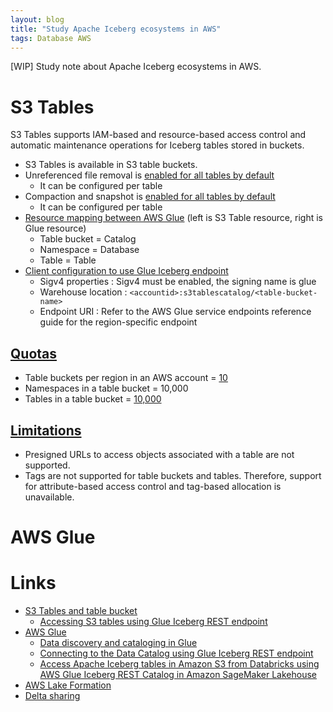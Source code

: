 ```yaml
---
layout: blog
title: "Study Apache Iceberg ecosystems in AWS"
tags: Database AWS
---
```


[WIP] Study note about Apache Iceberg ecosystems in AWS.
<!--end_excerpt-->

# S3 Tables
S3 Tables supports IAM-based and resource-based access control and automatic maintenance operations for Iceberg tables stored in buckets.

- S3 Tables is available in S3 table buckets.
- Unreferenced file removal is [enabled for all tables by default](https://docs.aws.amazon.com/AmazonS3/latest/userguide/s3-table-buckets-maintenance.html)
  - It can be configured per table
- Compaction and snapshot is [enabled for all tables by default](https://docs.aws.amazon.com/AmazonS3/latest/userguide/s3-tables-maintenance.html)
  - It can be configured per table
- [Resource mapping between AWS Glue](https://docs.aws.amazon.com/AmazonS3/latest/userguide/s3-tables-integrating-aws.html) (left is S3 Table resource, right is Glue resource)
  - Table bucket = Catalog
  - Namespace = Database
  - Table = Table
- [Client configuration to use Glue Iceberg endpoint](https://docs.aws.amazon.com/AmazonS3/latest/userguide/s3-tables-integrating-glue-endpoint.html#setup-client-glue-irc)
  - Sigv4 properties : Sigv4 must be enabled, the signing name is glue
  - Warehouse location : `<accountid>:s3tablescatalog/<table-bucket-name>`
  - Endpoint URI : Refer to the AWS Glue service endpoints reference guide for the region-specific endpoint

## [Quotas](https://docs.aws.amazon.com/AmazonS3/latest/userguide/s3-tables-regions-quotas.html#s3-tables-quotas)
- Table buckets per region in an AWS account = [10](https://docs.aws.amazon.com/AmazonS3/latest/userguide/s3-tables-buckets-create.html)
- Namespaces in a table bucket = 10,000
- Tables in a table bucket = [10,000](https://docs.aws.amazon.com/AmazonS3/latest/userguide/s3-tables-create.html)

## [Limitations](https://docs.aws.amazon.com/AmazonS3/latest/userguide/s3-tables-restrictions.html)
  - Presigned URLs to access objects associated with a table are not supported.
  - Tags are not supported for table buckets and tables. Therefore, support for attribute-based access control and tag-based allocation is unavailable.

# AWS Glue


# Links
- [S3 Tables and table bucket](https://docs.aws.amazon.com/AmazonS3/latest/userguide/s3-tables.html)
  - [Accessing S3 tables using Glue Iceberg REST endpoint](https://docs.aws.amazon.com/AmazonS3/latest/userguide/s3-tables-integrating-glue-endpoint.html)
- [AWS Glue](https://docs.aws.amazon.com/glue/latest/dg/what-is-glue.html)
  - [Data discovery and cataloging in Glue](https://docs.aws.amazon.com/glue/latest/dg/catalog-and-crawler.html)
  - [Connecting to the Data Catalog using Glue Iceberg REST endpoint](https://docs.aws.amazon.com/glue/latest/dg/connect-glu-iceberg-rest.html)
  - [Access Apache Iceberg tables in Amazon S3 from Databricks using AWS Glue Iceberg REST Catalog in Amazon SageMaker Lakehouse](https://aws.amazon.com/blogs/big-data/access-amazon-s3-iceberg-tables-from-databricks-using-aws-glue-iceberg-rest-catalog-in-amazon-sagemaker-lakehouse/#:~:text=This%20shows%20that%20you%20can,Formation%20managing%20the%20data%20access.)
- [AWS Lake Formation](https://docs.aws.amazon.com/lake-formation/latest/dg/what-is-lake-formation.html)
- [Delta sharing](https://github.com/delta-io/delta-sharing?tab=readme-ov-file)
